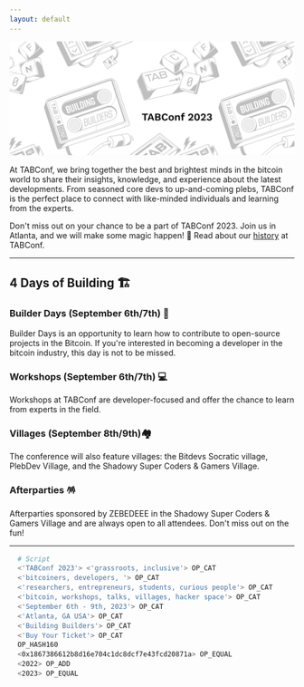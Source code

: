 ```yaml
---
layout: default
---
```


<a><img src="assets/img/hero.png"></a>

At TABConf, we bring together the best and brightest minds in the bitcoin world to share their insights, knowledge, and experience about the latest developments. From seasoned core devs to up-and-coming plebs, TABConf is the perfect place to connect with like-minded individuals and learning from the experts.

Don't miss out on your chance to be a part of TABConf 2023. Join us in Atlanta, and we will make some magic happen! 🤘
Read about our [history](./history.md) at TABConf. 

*** 

## 4 Days of Building 🏗️

### Builder Days (September 6th/7th) 🔨  
  
Builder Days is an opportunity to learn how to contribute to open-source projects in the Bitcoin. If you're interested in becoming a developer in the bitcoin industry, this day is not to be missed.

### Workshops (September 6th/7th) 💻

  Workshops at TABConf are developer-focused and offer the chance to learn from experts in the field.

### Villages (September 8th/9th)🏘️

  The conference will also feature villages: the Bitdevs Socratic village, PlebDev Village, and the Shadowy Super Coders & Gamers Village.

### Afterparties 🪅

  Afterparties sponsored by ZEBEDEEE in the Shadowy Super Coders & Gamers Village and are always open to all attendees. Don't miss out on the fun!

*** 

```sh
  # Script
  <'TABConf 2023'> <'grassroots, inclusive'> OP_CAT
  <'bitcoiners, developers, '> OP_CAT
  <'researchers, entrepreneurs, students, curious people'> OP_CAT
  <'bitcoin, workshops, talks, villages, hacker space'> OP_CAT
  <'September 6th - 9th, 2023'> OP_CAT
  <'Atlanta, GA USA'> OP_CAT
  <'Building Builders'> OP_CAT
  <'Buy Your Ticket'> OP_CAT
  OP_HASH160
  <0x1867386612b8d16e704c1dc8dcf7e43fcd20871a> OP_EQUAL
  <2022> OP_ADD
  <2023> OP_EQUAL
```
